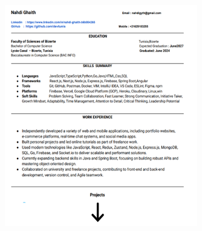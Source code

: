 <div style="display: flex; justify-content: center; align-items: center; height: 100vh;">
  <img src="cv.PNG" style="width: 580px; height: 580px;" />
</div>
